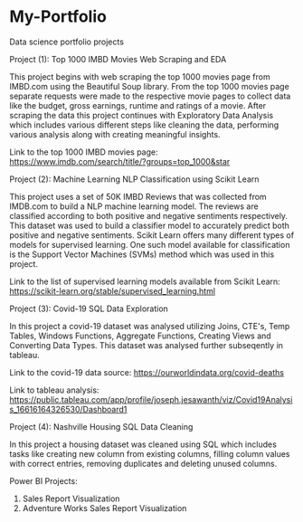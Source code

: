 # My-Portfolio
Data science portfolio projects

Project (1): Top 1000 IMBD Movies Web Scraping and EDA
 
 This project begins with web scraping the top 1000 movies page from IMBD.com using the Beautiful Soup library. From the top 1000 movies page separate requests were made to the respective movie pages to collect data like the budget, gross earnings, runtime and ratings of a movie. After scraping the data this project continues with Exploratory Data Analysis which includes various different steps like cleaning the data, performing various analysis along with creating meaningful insights.

Link to the top 1000 IMBD movies page: https://www.imdb.com/search/title/?groups=top_1000&star

Project (2): Machine Learning NLP Classification using Scikit Learn

This project uses a set of 50K IMBD Reviews that was collected from IMDB.com to build a NLP machine learning model. The reviews are classified according to both positive and negative sentiments respectively. This dataset was used to build a  classifier model to accurately predict both positive and negative sentiments. Scikit Learn offers many different types of models for supervised learning. One such model available for classification is the Support Vector Machines (SVMs) method which was used in this project.

Link to the list of supervised learning models available from Scikit Learn: https://scikit-learn.org/stable/supervised_learning.html

Project (3): Covid-19 SQL Data Exploration

In this project a covid-19 dataset was analysed utilizing Joins, CTE's, Temp Tables, Windows Functions, Aggregate Functions, Creating Views and Converting Data Types. This dataset was analysed further subseqently in tableau.

Link to the covid-19 data source: https://ourworldindata.org/covid-deaths

Link to tableau analysis: https://public.tableau.com/app/profile/joseph.jesawanth/viz/Covid19Analysis_16616164326530/Dashboard1

Project (4): Nashville Housing SQL Data Cleaning

In this project a housing dataset was cleaned using SQL which includes tasks like creating new column from existing columns, filling column values with correct entries, removing duplicates and deleting unused columns.

Power BI Projects:
1) Sales Report Visualization 
2) Adventure Works Sales Report Visualization
